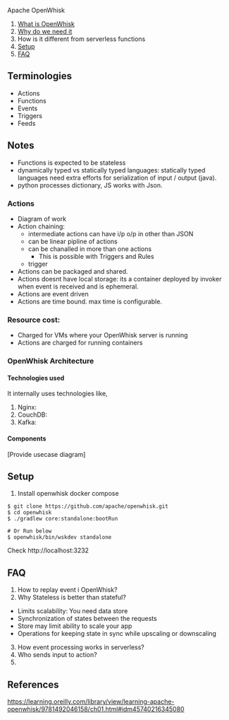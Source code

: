 ---
---

Apache OpenWhisk
1. [What is OpenWhisk](#what-is-openWhisk)
2. [Why do we need it](#why-do-we-need-it)
3. How is it different from serverless functions
4. [Setup](#setup)
5. [FAQ](#faq)


## Terminologies
* Actions
* Functions
* Events
* Triggers
* Feeds

## Notes
* Functions is expected to be stateless
* dynamically typed vs statically typed languages: statically typed languages need extra efforts for serialization of input / output (java).
 * python processes dictionary, JS works with Json.
### Actions
* Diagram of work
* Action chaining:
  * intermediate actions can have i/p o/p in other than JSON
  * can be linear pipline of actions
  * can be chanalled in more than one actions
    * This is possible with Triggers and Rules
  * trigger
* Actions can be packaged and shared.
* Actions doesnt have local storage: its a container deployed by invoker when event is received and is ephemeral.
* Actions are event driven
* Actions are time bound. max time is configurable.

### Resource cost:
* Charged for VMs where your OpenWhisk server is running
* Actions are charged for running containers

### OpenWhisk Architecture
#### Technologies used
It internally uses technologies like,
1. Nginx:
2. CouchDB:
3. Kafka:

#### Components
[Provide usecase diagram]


## Setup
1. Install openwhisk docker compose

```console
$ git clone https://github.com/apache/openwhisk.git
$ cd openwhisk
$ ./gradlew core:standalone:bootRun

# Or Run below
$ openwhisk/bin/wskdev standalone
```
Check http://localhost:3232


## FAQ
1. How to replay event i OpenWhisk?
2. Why Stateless is better than stateful?
  - Limits scalability: You need data store
  - Synchronization of states between the requests
  - Store may limit ability to scale your app
  - Operations for keeping state in sync while upscaling or downscaling

3. How event processing works in serverless?
4. Who sends input to action?
5. 


## References
https://learning.oreilly.com/library/view/learning-apache-openwhisk/9781492046158/ch01.html#idm45740216345080

